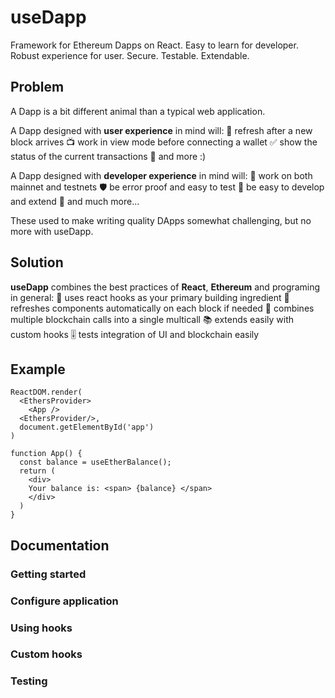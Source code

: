 # useDapp

Framework for Ethereum Dapps on React.
Easy to learn for developer. Robust experience for user. 
Secure. Testable. Extendable.

## Problem
A Dapp is a bit different animal than a typical web application.

A Dapp designed with **user experience** in mind will:
🔄 refresh after a new block arrives
📺 work in view mode before connecting a wallet
✅ show the status of the current transactions 
🛅 and more :)

A Dapp designed with **developer experience** in mind will:
🧪 work on both mainnet and testnets
🛡️ be error proof and easy to test 
🍼 be easy to develop and extend
🧰 and much more...

These used to make writing quality DApps somewhat challenging, but no more with useDapp.

## Solution

**useDapp** combines the best practices of **React**, **Ethereum** and programing in general:
🧱 uses react hooks as your primary building ingredient
🚅 refreshes components automatically on each block if needed
🛒 combines multiple blockchain calls into a single multicall
📚 extends easily with custom hooks
🎚️ tests integration of UI and blockchain easily

## Example

```tsx
ReactDOM.render(
  <EthersProvider>
    <App />
  <EthersProvider/>,
  document.getElementById('app')
)

function App() {
  const balance = useEtherBalance();
  return (
    <div>
    Your balance is: <span> {balance} </span>
    </div>
  )
}
```

## Documentation
### Getting started
### Configure application
### Using hooks
### Custom hooks
### Testing
